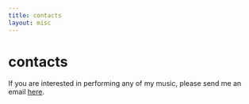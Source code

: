 ```yaml
---
title: contacts
layout: misc
---
```


# contacts

If you are interested in performing any of my music, please send me an email [here](mailto:jay.piamjariyakul@outlook.com).
